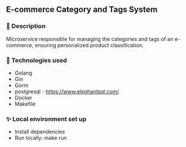 ## E-commerce Category and Tags System

### 📖 Description
Microservice responsible for managing the categories and tags of an e-commerce, ensuring personalized product classification.

### 🔧 Technologies used
- Golang
- Gin
- Gorm
- postgresql - https://www.elephantsql.com/
- Docker
- Makefile

### ✨ Local environment set up

- Install dependencies
- Run locally: make run
